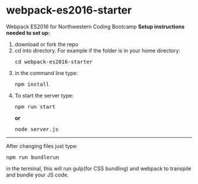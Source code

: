 # webpack-es2016-starter
Webpack ES2016 for Northwestern Coding Bootcamp
<strong>Setup instructions needed to set up:</strong>
<ol>
<li>download or fork the repo</li>
<li>cd into directory. For example if the folder is in your home directory: <pre>cd webpack-es2016-starter</pre></li>
<li>in the command line type: <pre>npm install</pre></li>
<li>To start the server type: <pre>npm run start</pre> <strong style="margin-bottom:10px;">or</strong> <pre>node server.js</pre></li>
</ol>
<hr>
<p>After changing files just type: <pre>npm run bundlerun</pre> in the terminal, this will run gulp(for CSS bundling) and webpack to transpile and bundle your JS code.</p>

